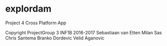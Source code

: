 # explordam
Project 4 Cross Platform App 

Copyright ProjectGroup 3 INF1B 2016-2017 
Sebastiaan van Etten
Milan Sas
Chris Santema
Branko Dordevic
Velid Aganovic
